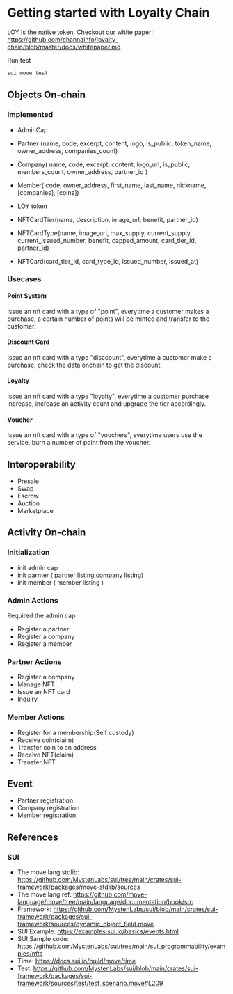 # Getting started with Loyalty Chain

LOY Is the native token. Checkout our white paper: <https://github.com/channainfo/loyalty-chain/blob/master/docs/whitepaper.md>

Run test

```sh
sui move test
```

## Objects On-chain

### Implemented

- AdminCap
- Partner (name, code, excerpt, content, logo, is_public, token_name, owner_address, companies_count)
- Company( name, code, excerpt, content, logo_url, is_public, members_count, owner_address, partner_id )
- Member( code, owner_address, first_name, last_name, nickname, [companies], [coins])

- LOY token
- NFTCardTier(name, description, image_url, benefit, partner_id)
- NFTCardType(name, image_url, max_supply, current_supply, current_issued_number, benefit, capped_amount, card_tier_id, partner_id)
- NFTCard(card_tier_id, card_type_id, issued_number, issued_at)

### Usecases

#### Point System

Issue an nft card with a type of "point", everytime a customer makes a purchase, a certain number of points will be minted and transfer to the customer.

#### Discount Card

Issue an nft card with a type "disccount", everytime a customer make a purchase, check the data onchain to get the discount.

#### Loyalty

Issue an nft card with a type "loyalty", everytime a customer purchase increase, increase an activity count and upgrade the tier accordingly.

#### Voucher

Issue an nft card with a type of "vouchers", everytime users use the service, burn a number of point from the voucher.

## Interoperability

- Presale
- Swap
- Escrow
- Auction
- Marketplace

## Activity On-chain

### Initialization

- init admin cap
- init parnter ( partner listing,company listing)
- init member ( member listing )

### Admin Actions

Required the admin cap

- Register a partner
- Register a company
- Register a member

### Partner Actions

- Register a company
- Manage NFT
- Issue an NFT card
- Inquiry

### Member Actions

- Register for a membership(Self custody)
- Receive coin(claim)
- Transfer coin to an address
- Receive NFT(claim)
- Transfer NFT

## Event

- Partner registration
- Company registration
- Member registration

## References

### SUI

- The move lang stdlib: <https://github.com/MystenLabs/sui/tree/main/crates/sui-framework/packages/move-stdlib/sources>
- The move lang ref: <https://github.com/move-language/move/tree/main/language/documentation/book/src>
- Framework: <https://github.com/MystenLabs/sui/blob/main/crates/sui-framework/packages/sui-framework/sources/dynamic_object_field.move>
- SUI Example: <https://examples.sui.io/basics/events.html>
- SUI Sample code: <https://github.com/MystenLabs/sui/tree/main/sui_programmability/examples/nfts>
- Time: <https://docs.sui.io/build/move/time>
- Test: <https://github.com/MystenLabs/sui/blob/main/crates/sui-framework/packages/sui-framework/sources/test/test_scenario.move#L209>
